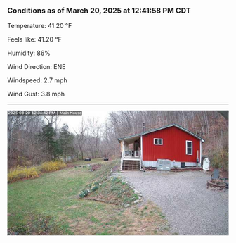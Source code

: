 ### Conditions as of March 20, 2025 at 12:41:58 PM CDT 

Temperature: 41.20 &deg;F

Feels like: 41.20 &deg;F

Humidity: 86%

Wind Direction: ENE

Windspeed: 2.7 mph

Wind Gust: 3.8 mph

---

<img src="./images/latest.jpeg"/>

